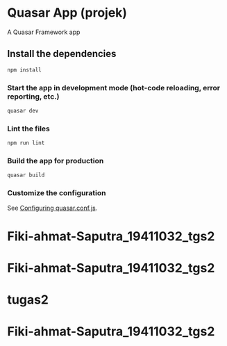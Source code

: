 # Quasar App (projek)

A Quasar Framework app

## Install the dependencies
```bash
npm install
```

### Start the app in development mode (hot-code reloading, error reporting, etc.)
```bash
quasar dev
```

### Lint the files
```bash
npm run lint
```

### Build the app for production
```bash
quasar build
```

### Customize the configuration
See [Configuring quasar.conf.js](https://quasar.dev/quasar-cli/quasar-conf-js).
# Fiki-ahmat-Saputra_19411032_tgs2
# Fiki-ahmat-Saputra_19411032_tgs2
# tugas2
# Fiki-ahmat-Saputra_19411032_tgs2
